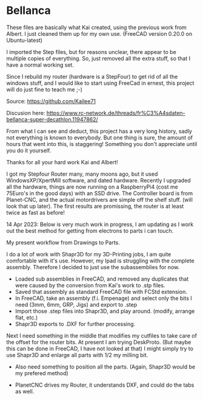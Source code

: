 # Bellanca
These files are basically what Kai created, using the previous work from Albert. I just cleaned them up for my own use. (FreeCAD version 0.20.0 on Ubuntu-latest)

I imported the Step files, but for reasons unclear, there appear to be multiple copies of everything. So, just removed all the extra stuff, so that I have a normal working set. 

Since I rebuild my router (hardware is a StepFour) to get rid of all the windows stuff, and I would like to start using FreeCad in ernest, this project will do just fine to teach me ;-)

Source: https://github.com/Kailee71

Discusion here: https://www.rc-network.de/threads/fr%C3%A4sdaten-bellanca-super-decathlon.11947862/

From what I can see and deduct, this project has a very long history, sadly not everything is known to everybody. But one thing is sure, the amount of hours that went into this, is staggering! Something you don't appreciate until you do it yourself.

Thanks for all your hard work Kai and Albert!

I got my Stepfour Router many, many moons ago, but it used WindowsXP/XpertMill software, and dated hardware. Recently I upgraded all the hardware, things are now running on a RaspberryPi4 (cost me 75Euro's in the good days) with an SSD drive. The Controller board is from Planet-CNC, and the actual motordrivers are simple off the shelf stuff. (will look that up later). The first results are promissing, the router is at least twice as fast as before!

14 Apr 2023: Below is very much work in progress, I am updating as I work out the best method for getting from electrons to parts i can touch.

My present workflow from Drawings to Parts. 

I do a lot of work with Shapr3D for my 3D-Printing jobs, I am quite comfortable with it's use. However, my Ipad is struggling with the complete assembly. Therefore I decided to just use the subassemblies for now. 

- Loaded sub assemblies in FreeCAD, and removed any duplicates that were caused by the conversion from Kai's work to .stp files. 
- Saved that assembly as standard FreeCAD file with FCStd extension.
- In FreeCAD, take an assembly (f.i. Empenage) and select only the bits I need (3mm, 6mm, GRP, Jigs) and export to .step
- Import those .step files into Shapr3D, and play around. (modify, arrange flat, etc.)
- Shapr3D exports to .DXF for further processing. 

Next I need something in the middle that modifies my cutfiles to take care of the offset for the router bits. At present I am trying DeskProto. (But maybe this can be done in FreeCAD, I have not looked at that) I might simply try to use Shapr3D and enlarge all parts with 1/2 my milling bit.  
 
- Also need something to position all the parts. (Again, Shapr3D would be my prefered method)

- PlanetCNC drives my Router, it understands DXF, and could do the tabs as well. 


